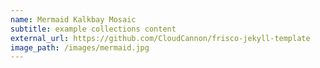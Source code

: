 ```yaml
---
name: Mermaid Kalkbay Mosaic
subtitle: example collections content
external_url: https://github.com/CloudCannon/frisco-jekyll-template
image_path: /images/mermaid.jpg
---
```


